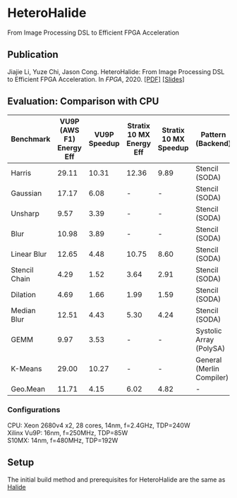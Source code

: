 # HeteroHalide
From Image Processing DSL to Efficient FPGA Acceleration

## Publication
Jiajie Li, Yuze Chi, Jason Cong. HeteroHalide: From Image Processing DSL to Efficient FPGA Acceleration. In *FPGA*, 2020. [[PDF]](https://vast.cs.ucla.edu/~chiyuze/pub/fpga20-heterohalide.pdf) [[Slides]](https://vast.cs.ucla.edu/~chiyuze/pub/fpga20-heterohalide.slides.pdf)

## Evaluation: Comparison with CPU
| Benchmark | VU9P (AWS F1) Energy Eff | VU9P Speedup | Stratix 10 MX Energy Eff | Stratix 10 MX Speedup | Pattern (Backend) | 
| --- | --- | --- | --- | --- | --- |
| Harris | 29.11 | 10.31 | 12.36 | 9.89 | Stencil (SODA) | 
| Gaussian | 17.17 | 6.08 | - | - | Stencil (SODA) | 
| Unsharp | 9.57 | 3.39 | - | - | Stencil (SODA) | 
| Blur | 10.98 | 3.89 | - | - | Stencil (SODA) | 
| Linear Blur | 12.65 | 4.48 | 10.75 | 8.60 | Stencil (SODA) |
| Stencil Chain | 4.29 | 1.52 | 3.64 | 2.91 | Stencil (SODA) | 
| Dilation | 4.69 | 1.66 | 1.99 | 1.59 | Stencil (SODA) |
| Median Blur | 12.51 | 4.43 | 5.30 | 4.24 | Stencil (SODA) | 
| GEMM | 9.97 | 3.53 | - | - | Systolic Array (PolySA) | 
| K-Means | 29.00 | 10.27 | - | - | General (Merlin Compiler) | 
| Geo.Mean | 11.71 | 4.15 | 6.02 | 4.82 | - |

### Configurations
CPU: Xeon 2680v4 x2, 28 cores, 14nm, f=2.4GHz, TDP=240W     
Xilinx Vu9P: 16nm, f=250MHz, TDP=85W        
S10MX: 14nm, f=480MHz, TDP=192W     

## Setup
The initial build method and prerequisites for HeteroHalide are the same as [Halide](https://github.com/halide/Halide)